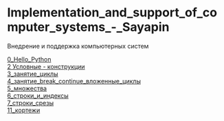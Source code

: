 # Implementation_and_support_of_computer_systems_-_Sayapin
Внедрение и поддержка компьютерных систем

[0_Hello_Python](https://colab.research.google.com/drive/1qPVPABvoBtMlVDxgcE_tjkCirA0Vf_wk?usp=sharing) </br>
[2 Условные - конструкции](https://colab.research.google.com/drive/1gIh49MhXzLDBruVlbHzEdpGWwQNs9p2j?usp=sharing) </br>
[3_занятие_циклы](https://colab.research.google.com/drive/1MWKsp4OLj3ZVFTXIUgrRrdThBt2X6r04?usp=sharing) </br>
[4_занятие_break_continue_вложенные_циклы](https://colab.research.google.com/drive/1wZSQRtWmFS5paI2xqYqGlBc3lnCawj41?usp=sharing) </br>
[5_множества](https://colab.research.google.com/drive/1-LaoUOCreRVTGLgh5AK-yW5nssl0FVhv?usp=sharing) </br>
[6_строки_и_индексы](https://colab.research.google.com/drive/1FgRYifF0W0M5Mj3oP2mu6Ex6zKL8oTL8?usp=sharing) </br>
[7_строки_срезы](https://colab.research.google.com/drive/13Lz5QPqOSIF_ftaJl-0CkpcCrNI4Nfzx?usp=sharing) </br>
[11_кортежи](https://colab.research.google.com/drive/1uKU5q3yg5k3ad5XKgNF358BzgYdtJAR1?usp=sharing) </br>
